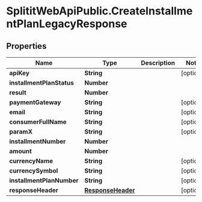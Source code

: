 # SplititWebApiPublic.CreateInstallmentPlanLegacyResponse

## Properties

Name | Type | Description | Notes
------------ | ------------- | ------------- | -------------
**apiKey** | **String** |  | [optional] 
**installmentPlanStatus** | **Number** |  | 
**result** | **Number** |  | 
**paymentGateway** | **String** |  | [optional] 
**email** | **String** |  | [optional] 
**consumerFullName** | **String** |  | [optional] 
**paramX** | **String** |  | [optional] 
**installmentNumber** | **Number** |  | 
**amount** | **Number** |  | 
**currencyName** | **String** |  | [optional] 
**currencySymbol** | **String** |  | [optional] 
**installmentPlanNumber** | **String** |  | [optional] 
**responseHeader** | [**ResponseHeader**](ResponseHeader.md) |  | [optional] 



